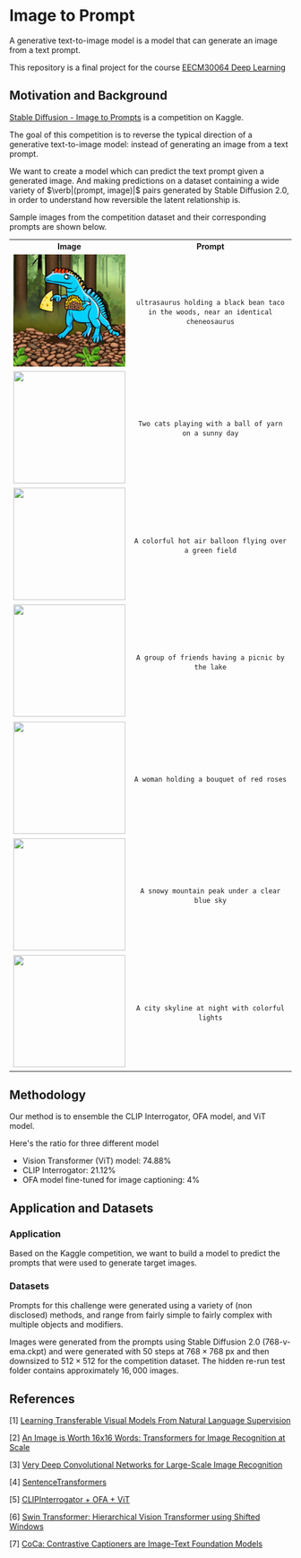 # Image to Prompt


A generative text-to-image model is a model that can generate an image from a text prompt.

This repository is a final project for the course [EECM30064 Deep Learning](https://timetable.nycu.edu.tw/?r=main/crsoutline&Acy=111&Sem=2&CrsNo=535361&lang=zh-tw)

## Motivation and Background

[Stable Diffusion - Image to Prompts](https://www.kaggle.com/competitions/stable-diffusion-image-to-prompts/overview) is a competition on Kaggle.

The goal of this competition is to reverse the typical direction of a generative text-to-image model: instead of generating an image from a text prompt.

We want to  create a model which can predict the text prompt given a generated image. And making predictions on a dataset containing a wide variety of $\verb|(prompt, image)|$ pairs generated by Stable Diffusion 2.0, in order to understand how reversible the latent relationship is.

Sample images from the competition dataset and their corresponding prompts are shown below.

<table>
    <tr>
        <th><center>Image</center></th>
        <th><center>Prompt</center></th>
    </tr>
    <tr>
        <td><center><img src="./images/92e911621.png" width="200" height="200"></center></td>
        <td><center><code>ultrasaurus holding a black bean taco in the woods, near an identical cheneosaurus</code></center></td>
    </tr>
    <tr>
        <td><center><img src="./images/image2.png" width="200" height="200"></center></td>
        <td><center><code>Two cats playing with a ball of yarn on a sunny day</code></center></td>
    </tr>
    <tr>
        <td><center><img src="./images/image3.png" width="200" height="200"></center></td>
        <td><center><code>A colorful hot air balloon flying over a green field</code></center></td>
    </tr>
    <tr>
        <td><center><img src="./images/image4.png" width="200" height="200"></center></td>
        <td><center><code>A group of friends having a picnic by the lake</code></center></td>
    </tr>
    <tr>
        <td><center><img src="./images/image5.png" width="200" height="200"></center></td>
        <td><center><code>A woman holding a bouquet of red roses</code></center></td>
    </tr>
    <tr>
        <td><center><img src="./images/image6.png" width="200" height="200"></center></td>
        <td><center><code>A snowy mountain peak under a clear blue sky</code></center></td>
    </tr>
    <tr>
        <td><center><img src="./images/image7.png" width="200" height="200"></center></td>
        <td><center><code>A city skyline at night with colorful lights</code></center></td>
    </tr>
</table>

## Methodology

Our method is to ensemble the CLIP Interrogator, OFA model, and ViT model.

Here's the ratio for three different model
- Vision Transformer (ViT) model:  74.88%
- CLIP Interrogator: 21.12%
- OFA model fine-tuned for image captioning: 4%

## Application and Datasets

### Application

Based on the Kaggle competition, we want to build a model to predict the prompts that were used to generate target images.

### Datasets

Prompts for this challenge were generated using a variety of (non disclosed) methods, and range from fairly simple to fairly complex with multiple objects and modifiers.

Images were generated from the prompts using Stable Diffusion $2.0$ ($768$-v-ema.ckpt) and were generated with 50 steps at $768 \times 768$ px and then downsized to $512 \times 512$ for the competition dataset. The hidden re-run test folder contains approximately $16,000$ images.

## References

[1] [Learning Transferable Visual Models From Natural Language Supervision](https://arxiv.org/pdf/2103.00020.pdf)

[2] [An Image is Worth 16x16 Words: Transformers for Image Recognition at Scale](https://arxiv.org/pdf/2010.11929.pdf)

[3] [Very Deep Convolutional Networks for Large-Scale Image Recognition](https://arxiv.org/pdf/1409.1556.pdf)

[4] [SentenceTransformers](https://www.sbert.net/)

[5] [CLIPInterrogator + OFA + ViT](https://www.kaggle.com/code/motono0223/clipinterrogator-ofa-vit)

[6] [Swin Transformer: Hierarchical Vision Transformer using Shifted Windows](https://arxiv.org/pdf/2103.14030.pdf)

[7] [CoCa: Contrastive Captioners are Image-Text Foundation Models](https://arxiv.org/pdf/2205.01917.pdf)
